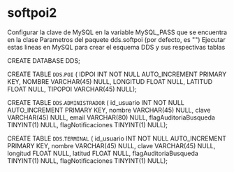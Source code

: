 # softpoi2
Configurar la clave de MySQL en la variable MySQL_PASS que se encuentra en la clase Parametros del paquete dds.softpoi (por defecto, es "")
Ejecutar estas lineas en MySQL para crear el esquema DDS y sus respectivas tablas

CREATE DATABASE DDS;

CREATE TABLE `DDS`.`POI` (
  IDPOI INT NOT NULL AUTO_INCREMENT PRIMARY KEY,
  NOMBRE VARCHAR(45) NULL,
  LONGITUD FLOAT NULL,
  LATITUD FLOAT NULL,
  TIPOPOI VARCHAR(45) NULL);

CREATE TABLE `DDS`.`ADMINISTRADOR` (
  id_usuario INT NOT NULL AUTO_INCREMENT PRIMARY KEY,
  nombre VARCHAR(45) NULL,
  clave VARCHAR(45) NULL,
  email VARCHAR(80) NULL,
  flagAuditoriaBusqueda TINYINT(1) NULL,
  flagNotificaciones TINYINT(1) NULL);

CREATE TABLE `DDS`.`TERMINAL` (
  id_usuario INT NOT NULL AUTO_INCREMENT PRIMARY KEY,
  nombre VARCHAR(45) NULL,
  clave VARCHAR(45) NULL,
  longitud FLOAT NULL,
  latitud FLOAT NULL,
  flagAuditoriaBusqueda TINYINT(1) NULL,
  flagNotificaciones TINYINT(1) NULL);
